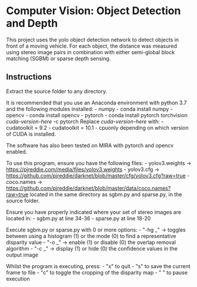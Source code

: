# Computer Vision: Object Detection and Depth
This project uses the yolo object detection network to detect objects in front of a moving vehicle. For each object, the distance was measured using stereo image pairs in combination with either semi-global block matching (SGBM) or sparse depth sensing.

## Instructions
Extract the source folder to any directory.

It is recommended that you use an Anaconda environment with python 3.7 and the following modules installed:
	- numpy - conda install numpy
	- opencv - conda install opencv
	- pytorch - conda install pytorch torchvision *cuda-version-here* -c pytorch
Replace *cuda-version-here* with:
	- cudatoolkit = 9.2
	- cudatoolkit = 10.1
	- cpuonly
depending on which version of CUDA is installed.

The software has also been tested on MIRA with pytorch and opencv enabled.

To use this program, ensure you have the following files:
	- yolov3.weights -> https://pjreddie.com/media/files/yolov3.weights
    	- yolov3.cfg -> https://github.com/pjreddie/darknet/blob/master/cfg/yolov3.cfg?raw=true
    	- coco.names -> https://github.com/pjreddie/darknet/blob/master/data/coco.names?raw=true
located in the same directory as sgbm.py and sparse.py, in the source folder.

Ensure you have properly indicated where your set of stereo images are located in:
	- sgbm.py at line 34-36
	- sparse.py at line 18-20

Execute sgbm.py or sparse.py with 0 or more options:
	- "-hg _" -> toggles between using a histogram (1) or the mode (0) to find a representative disparity value
	- "-o _" -> enable (1) or disable (0) the overlap removal algorithm
	- "-c _" -> display (1) or hide (0) the confidence values in the output image

Whilst the program is executing, press:
	- "x" to quit
	- "s" to save the current frame to file
	- "c" to toggle the cropping of the disparity map
	- " " to pause execution

